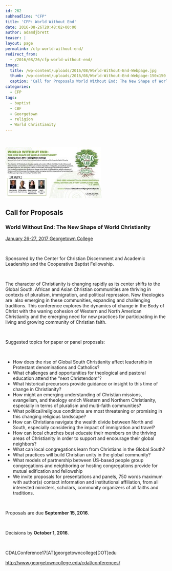 ```yaml
---
id: 262
subheadline: "CFP"
title: 'CFP: World Without End'
date: 2016-08-26T20:48:02+00:00
author: adamdjbrett
teaser: |
layout: page
permalink: /cfp-world-without-end/
redirect_from:
  - /2016/08/26/cfp-world-without-end/
image:
  title: /wp-content/uploads/2016/08/World-Without-End-Webpage.jpg
  thumb: /wp-content/uploads/2016/08/World-Without-End-Webpage-150x150.jpg
  caption: 'Call for Proposals World Without End: The New Shape of World Christianity January 26-27, 2017 Georgetown College'
categories:
  - CFP
tags:
  - baptist
  - CBF
  - Georgetown
  - religion
  - World Christianity
---
```

&nbsp;

![Call for Proposals World Without End: The New Shape of World Christianity January 26-27, 2017 Georgetown College](/wp-content/uploads/2016/08/World-Without-End-Webpage-300x159.jpg)



<!--more-->

## Call for Proposals

### World Without End: The New Shape of World Christianity

[January 26-27, 2017 Georgetown College](http://www.georgetowncollege.edu/cdal/conferences/)

&nbsp;

Sponsored by the Center for Christian Discernment and Academic Leadership and the Cooperative Baptist Fellowship.

&nbsp;

The character of Christianity is changing rapidly as its center shifts to the Global South. African and Asian Christian communities are thriving in contexts of pluralism, immigration, and political repression. New theologies are  also emerging in these communities, expanding and challenging traditions. This conference explores the dynamics of change in the Body of Christ with the waning cohesion of Western and North American Christianity and the emerging need for new practices for participating in the living and growing community of Christian faith.

&nbsp;

Suggested topics for paper or panel proposals:

&nbsp;

  * How does the rise of Global South Christianity affect leadership in Protestant denominations and Catholics?
  * What challenges and opportunities for theological and pastoral education attend the &#8220;next Christendom&#8221;?
  * What historical precursors provide guidance or insight to this time of change in Christianity?
  * How might an emerging understanding of Christian missions, evangelism, and theology enrich Western and Northern Christianity, especially in terms of pluralism and multi-faith communities?
  * What political/religious conditions are most threatening or promising in this changing religious landscape?
  * How can Christians navigate the wealth divide between North and South, especially considering the impact of immigration and travel?
  * How can local churches best educate their members on the thriving areas of Christianity in order to support and encourage their global neighbors?
  * What can local congregations learn from Christians in the Global South?
  * What practices will build Christian unity in the global community?
  * What models of partnership between US-based people group congregations and neighboring or hosting congregations provide for mutual edification and fellowship
  * We invite proposals for presentations and panels, 750 words maximum with author(s) contact information and institutional affiliation, from all interested ministers, scholars, community organizers of all faiths and traditions.

&nbsp;

Proposals are due **September 15, 2016**.

&nbsp;

Decisions by **October 1, 2016**.

&nbsp;

CDALConference17[AT]georgetowncollege[DOT]edu

<http://www.georgetowncollege.edu/cdal/conferences/>
